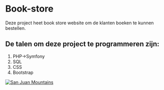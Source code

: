 # Book-store

<p>Deze project heet book store website om de klanten boeken te kunnen bestellen.</p>

## De talen om deze project te programmeren zijn:

<ol>
  <li>PHP->Symfony</li>
  <li>SQL</li>
  <li>CSS</li>
  <li>Bootstrap</li>
</ol>


[![San Juan Mountains](https://myonlinebookshop.pk/cdn/shop/files/IMG-20210930-WA0000_1a67c846-e9b8-4727-80f5-61a5f39ce796_1280x.jpg?v=1633702531)](https://myonlinebookshop.pk/cdn/shop/files/IMG-20210930-WA0000_1a67c846-e9b8-4727-80f5-61a5f39ce796_1280x.jpg?v=1633702531)


